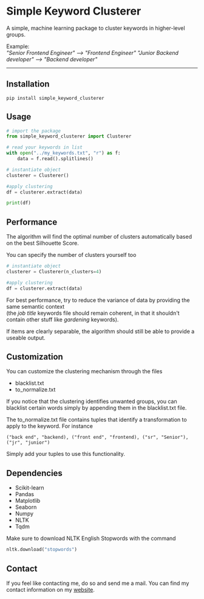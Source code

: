 # Simple Keyword Clusterer
A simple, machine learning package to cluster keywords in higher-level groups.

Example:<br>
*"Senior Frontend Engineer" --> "Frontend Engineer"*
*"Junior Backend developer" --> "Backend developer"*
___
## Installation
```
pip install simple_keyword_clusterer
```
## Usage
```python
# import the package
from simple_keyword_clusterer import Clusterer

# read your keywords in list
with open("../my_keywords.txt", "r") as f:
    data = f.read().splitlines()

# instantiate object
clusterer = Clusterer()

#apply clustering
df = clusterer.extract(data)

print(df)
```

## Performance
The algorithm will find the optimal number of clusters automatically based on the best Silhouette Score.

You can specify the number of clusters yourself too

```python
# instantiate object
clusterer = Clusterer(n_clusters=4)

#apply clustering
df = clusterer.extract(data)
```

For best performance, try to reduce the variance of data by providing the same semantic context <br>
(the *job title* keywords file should remain coherent, in that it shouldn't contain other stuff like *gardening* keywords). <br>

If items are clearly separable, the algorithm should still be able to provide a useable output.

## Customization
You can customize the clustering mechanism through the files 
- blacklist.txt
- to_normalize.txt

If you notice that the clustering identifies unwanted groups, you can blacklist certain words simply by appending them in the blacklist.txt file.

The to_normalize.txt file contains tuples that identify a transformation to apply to the keyword. For instance
```
("back end", "backend), ("front end", "frontend), ("sr", "Senior"), ("jr", "junior")
```
Simply add your tuples to use this functionality.


## Dependencies
- Scikit-learn
- Pandas
- Matplotlib
- Seaborn
- Numpy
- NLTK
- Tqdm

Make sure to download NLTK English Stopwords with the command

```python
nltk.download("stopwords")
```

## Contact
If you feel like contacting me, do so and send me a mail. You can find my contact information on my [website](https://andreadagostino.com).
